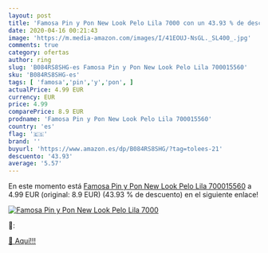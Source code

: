 ```yaml
---
layout: post
title: 'Famosa Pin y Pon New Look Pelo Lila 7000 con un 43.93 % de descuento'
date: 2020-04-16 00:21:43
image: 'https://m.media-amazon.com/images/I/41EOUJ-NsGL._SL400_.jpg'
comments: true
category: ofertas
author: ring
slug: 'B084RS8SHG-es Famosa Pin y Pon New Look Pelo Lila 700015560'
sku: 'B084RS8SHG-es'
tags: [ 'famosa','pin','y','pon', ]
actualPrice: 4.99 EUR
currency: EUR
price: 4.99
comparePrice: 8.9 EUR
prodname: 'Famosa Pin y Pon New Look Pelo Lila 700015560'
country: 'es'
flag: '🇪🇸'
brand: ''
buyurl: 'https://www.amazon.es/dp/B084RS8SHG/?tag=tolees-21'
descuento: '43.93'
average: '5.57'
---
```


En este momento está [Famosa Pin y Pon New Look Pelo Lila 700015560](https://www.amazon.es/dp/B084RS8SHG/?tag=tolees-21) a 4.99 EUR (original: 8.9 EUR) (43.93 %  de descuento) en el siguiente enlace!

[![Famosa Pin y Pon New Look Pelo Lila 7000](https://m.media-amazon.com/images/I/41EOUJ-NsGL._SL400_.jpg)](https://www.amazon.es/dp/B084RS8SHG/?tag=tolees-21)

🔎:


[🛒 Aquí!!!](https://www.amazon.es/dp/B084RS8SHG/?tag=tolees-21)
